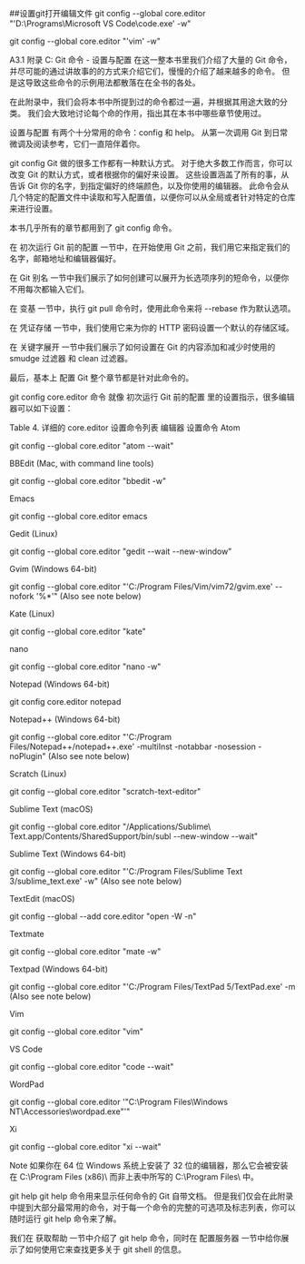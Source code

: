 ##设置git打开编辑文件
git config --global core.editor "'D:\Programs\Microsoft VS Code\code.exe' -w"

git config --global core.editor "'vim' -w"


A3.1 附录 C: Git 命令 - 设置与配置
在这一整本书里我们介绍了大量的 Git 命令，并尽可能的通过讲故事的的方式来介绍它们，慢慢的介绍了越来越多的命令。 但是这导致这些命令的示例用法都散落在在全书的各处。

在此附录中，我们会将本书中所提到过的命令都过一遍，并根据其用途大致的分类。 我们会大致地讨论每个命的作用，指出其在本书中哪些章节使用过。

设置与配置
有两个十分常用的命令：config 和 help。 从第一次调用 Git 到日常微调及阅读参考，它们一直陪伴着你。

git config
Git 做的很多工作都有一种默认方式。 对于绝大多数工作而言，你可以改变 Git 的默认方式，或者根据你的偏好来设置。 这些设置涵盖了所有的事，从告诉 Git 你的名字，到指定偏好的终端颜色，以及你使用的编辑器。 此命令会从几个特定的配置文件中读取和写入配置值，以便你可以从全局或者针对特定的仓库来进行设置。

本书几乎所有的章节都用到了 git config 命令。

在 初次运行 Git 前的配置 一节中，在开始使用 Git 之前，我们用它来指定我们的名字，邮箱地址和编辑器偏好。

在 Git 别名 一节中我们展示了如何创建可以展开为长选项序列的短命令，以便你不用每次都输入它们。

在 变基 一节中，执行 git pull 命令时，使用此命令来将 --rebase 作为默认选项。

在 凭证存储 一节中，我们使用它来为你的 HTTP 密码设置一个默认的存储区域。

在 关键字展开 一节中我们展示了如何设置在 Git 的内容添加和减少时使用的 smudge 过滤器 和 clean 过滤器。

最后，基本上 配置 Git 整个章节都是针对此命令的。

git config core.editor 命令
就像 初次运行 Git 前的配置 里的设置指示，很多编辑器可以如下设置：

Table 4. 详细的 core.editor 设置命令列表
编辑器 设置命令
Atom

git config --global core.editor "atom --wait"

BBEdit (Mac, with command line tools)

git config --global core.editor "bbedit -w"

Emacs

git config --global core.editor emacs

Gedit (Linux)

git config --global core.editor "gedit --wait --new-window"

Gvim (Windows 64-bit)

git config --global core.editor "'C:/Program Files/Vim/vim72/gvim.exe' --nofork '%*'" (Also see note below)

Kate (Linux)

git config --global core.editor "kate"

nano

git config --global core.editor "nano -w"

Notepad (Windows 64-bit)

git config core.editor notepad

Notepad++ (Windows 64-bit)

git config --global core.editor "'C:/Program Files/Notepad++/notepad++.exe' -multiInst -notabbar -nosession -noPlugin" (Also see note below)

Scratch (Linux)

git config --global core.editor "scratch-text-editor"

Sublime Text (macOS)

git config --global core.editor "/Applications/Sublime\ Text.app/Contents/SharedSupport/bin/subl --new-window --wait"

Sublime Text (Windows 64-bit)

git config --global core.editor "'C:/Program Files/Sublime Text 3/sublime_text.exe' -w" (Also see note below)

TextEdit (macOS)

git config --global --add core.editor "open -W -n"

Textmate

git config --global core.editor "mate -w"

Textpad (Windows 64-bit)

git config --global core.editor "'C:/Program Files/TextPad 5/TextPad.exe' -m (Also see note below)

Vim

git config --global core.editor "vim"

VS Code

git config --global core.editor "code --wait"

WordPad

git config --global core.editor '"C:\Program Files\Windows NT\Accessories\wordpad.exe"'"

Xi

git config --global core.editor "xi --wait"

Note
如果你在 64 位 Windows 系统上安装了 32 位的编辑器，那么它会被安装在 C:\Program Files (x86)\ 而非上表中所写的 C:\Program Files\ 中。

git help
git help 命令用来显示任何命令的 Git 自带文档。 但是我们仅会在此附录中提到大部分最常用的命令，对于每一个命令的完整的可选项及标志列表，你可以随时运行 git help <command> 命令来了解。

我们在 获取帮助 一节中介绍了 git help 命令，同时在 配置服务器 一节中给你展示了如何使用它来查找更多关于 git shell 的信息。
